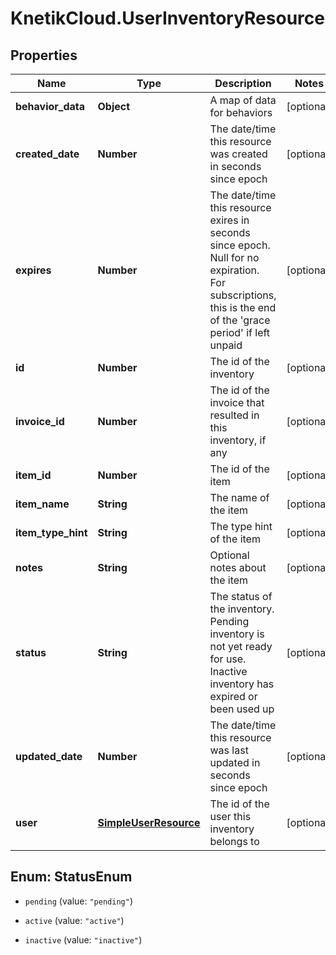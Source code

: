 # KnetikCloud.UserInventoryResource

## Properties
Name | Type | Description | Notes
------------ | ------------- | ------------- | -------------
**behavior_data** | **Object** | A map of data for behaviors | [optional] 
**created_date** | **Number** | The date/time this resource was created in seconds since epoch | [optional] 
**expires** | **Number** | The date/time this resource exires in seconds since epoch. Null for no expiration. For subscriptions, this is the end of the &#39;grace period&#39; if left unpaid | [optional] 
**id** | **Number** | The id of the inventory | [optional] 
**invoice_id** | **Number** | The id of the invoice that resulted in this inventory, if any | [optional] 
**item_id** | **Number** | The id of the item | [optional] 
**item_name** | **String** | The name of the item | [optional] 
**item_type_hint** | **String** | The type hint of the item | [optional] 
**notes** | **String** | Optional notes about the item | [optional] 
**status** | **String** | The status of the inventory. Pending inventory is not yet ready for use. Inactive inventory has expired or been used up | [optional] 
**updated_date** | **Number** | The date/time this resource was last updated in seconds since epoch | [optional] 
**user** | [**SimpleUserResource**](SimpleUserResource.md) | The id of the user this inventory belongs to | [optional] 


<a name="StatusEnum"></a>
## Enum: StatusEnum


* `pending` (value: `"pending"`)

* `active` (value: `"active"`)

* `inactive` (value: `"inactive"`)





